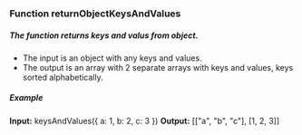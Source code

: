###  Function returnObjectKeysAndValues

##### The function returns keys and valus from object. 

- The input is an object with any keys and values. 
- The output is an array with 2 separate arrays with keys and values, keys sorted alphabetically. 

##### Example

**Input:** keysAndValues({ a: 1, b: 2, c: 3 })
**Output:** [["a", "b", "c"], [1, 2, 3]]
